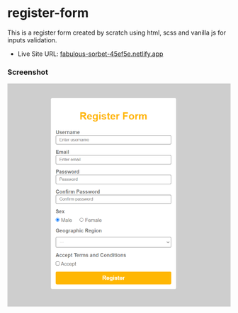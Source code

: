 # register-form

This is a register form created by scratch using html, scss and vanilla js for inputs validation.

- Live Site URL: [fabulous-sorbet-45ef5e.netlify.app](https://fabulous-sorbet-45ef5e.netlify.app/)

### Screenshot 
![Screenshot website](./images/previewform.PNG)